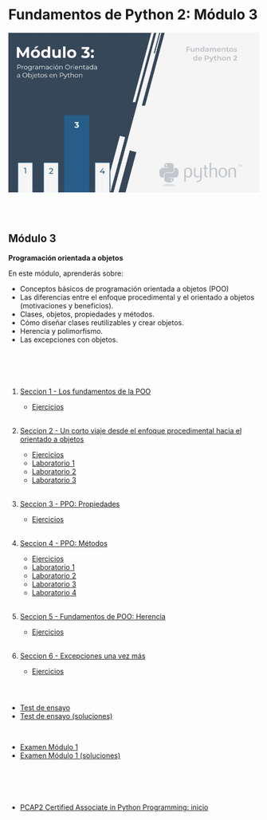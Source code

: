 # **Fundamentos de Python 2: Módulo 3**  

<p align="center">
<img src="img/modulo3.jpg">
</p>  
<br></br>  

## Módulo 3
**Programación orientada a objetos**

En este módulo, aprenderás sobre:  

- Conceptos básicos de programación orientada a objetos (POO)
- Las diferencias entre el enfoque procedimental y el orientado a objetos  
(motivaciones y beneficios).  
- Clases, objetos, propiedades y métodos.
- Cómo diseñar clases reutilizables y crear objetos.
- Herencia y polimorfismo.
- Las excepciones con objetos.

<br></br>

#   

1. [Seccion 1 - Los fundamentos de la POO](./Seccion1/_Seccion1.md)  
    - [Ejercicios](Seccion1/Sec1-ej.md)
<br></br>

1. [Seccion 2 - Un corto viaje desde el enfoque procedimental hacia el orientado a objetos](./Seccion2/_Seccion2.md)
    - [Ejercicios](Seccion2/Sec2-ej.md)
    - [Laboratorio 1](Seccion2/Sec2-Lab1.md)
    - [Laboratorio 2](Seccion2/Sec2-Lab2.md)
    - [Laboratorio 3](Seccion2/Sec2-Lab3.md)
<br></br>

1. [Seccion 3 - PPO: Propiedades](./Seccion3/_Seccion3.md)
    - [Ejercicios](Seccion3/Sec3-ej.md)
<br></br>

1. [Seccion 4 - PPO: Métodos](./Seccion4/_Seccion4.md)  
    - [Ejercicios](Seccion4/Sec4-ej.md)
    - [Laboratorio 1](Seccion4/Sec4-Lab1.md)
    - [Laboratorio 2](Seccion4/Sec4-Lab2.md)
    - [Laboratorio 3](Seccion4/Sec4-Lab3.md)
    - [Laboratorio 4](Seccion4/Sec4-Lab4.md)
<br></br>

1. [Seccion 5 - Fundamentos de POO: Herencia](./Seccion4/_Seccion4.md)  
    - [Ejercicios](Seccion4/Sec4-ej.md)
<br></br>

1. [Seccion 6 - Excepciones una vez más](./Seccion4/_Seccion4.md)  
    - [Ejercicios](Seccion4/Sec4-ej.md)
<br></br>

#   

- [Test de ensayo](EjerciciosTestModulo3/TestM3.md)  
- [Test de ensayo (soluciones)](EjerciciosTestModulo1/soltest_mod1.md)

<br>  


- [Examen Módulo 1](ExamenModulo3/ExamenM3.md)
- [Examen Módulo 1 (soluciones)](./ExamenModulo3/solex_mod3.md)

#  

<br></br>  

- [PCAP2 Certified Associate in Python Programming: inicio](../README.md)


